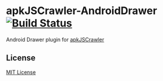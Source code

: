 # apkJSCrawler-AndroidDrawer [![Build Status](https://travis-ci.org/jacksonchen/apkJSCrawler-AndroidDrawer.svg?branch=master)](https://travis-ci.org/jacksonchen/apkJSCrawler-AndroidDrawer)
Android Drawer plugin for [apkJSCrawler](https://github.com/jacksonchen/apkJSCrawler)

## License

[MIT License](https://github.com/jacksonchen/apkJSCrawler-AndroidDrawer/blob/master/LICENSE.md)
